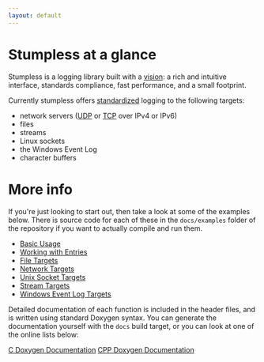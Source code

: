 ```yaml
---
layout: default
---
```


# Stumpless at a glance

Stumpless is a logging library built with a [vision](./vision.html): a rich and
intuitive interface, standards compliance, fast performance, and a small
footprint.

Currently stumpless offers [standardized](https://tools.ietf.org/html/rfc5424)
logging to the following targets:
 * network servers ([UDP](https://tools.ietf.org/html/rfc5426) or
   [TCP](https://tools.ietf.org/html/rfc6587) over IPv4 or IPv6)
 * files
 * streams
 * Linux sockets
 * the Windows Event Log
 * character buffers


# More info

If you're just looking to start out, then take a look at some of the examples
below. There is source code for each of these in the `docs/examples` folder of
the repository if you want to actually compile and run them.

 * [Basic Usage](./examples/basic.html)
 * [Working with Entries](./examples/entry.html)
 * [File Targets](./examples/file.html)
 * [Network Targets](./examples/network.html)
 * [Unix Socket Targets](./examples/socket.html)
 * [Stream Targets](./examples/stream.html)
 * [Windows Event Log Targets](./examples/wel.html)

Detailed documentation of each function is included in the header files, and is
written using standard Doxygen syntax. You can generate the documentation
yourself with the `docs` build target, or you can look at one of the online
lists below:

[C Doxygen Documentation](./docs/c/latest)
[CPP Doxygen Documentation](./docs/cpp/latest)
